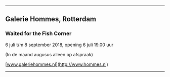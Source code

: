 
---

## Galerie Hommes, Rotterdam

### Waited for the Fish Corner

6 juli t/m 8 september 2018, opening 6 juli 19.00 uur

(In de maand augusus alleen op afspraak)

[www.galeriehommes.nl](http://www.hommes.nl)

---


